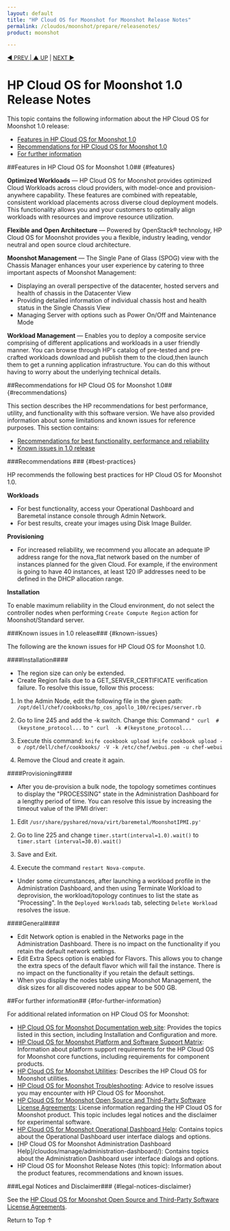 ```yaml
---
layout: default
title: "HP Cloud OS for Moonshot for Moonshot Release Notes"
permalink: /cloudos/moonshot/prepare/releasenotes/
product: moonshot

---
```



<script>

function PageRefresh {
onLoad="window.refresh"
}

PageRefresh();

</script>


<p style="font-size: small;"> <a href="/cloudos/moonshot/">&#9664; PREV | <a href="/cloudos/moonshot/">&#9650; UP</a> | <a href="/cloudos/moonshot/prepare/supportmatrix/">NEXT &#9654;</a> </p>

# HP Cloud OS for Moonshot 1.0 Release Notes

This topic contains the following information about the HP Cloud OS for Moonshot 1.0 release:

* [Features in HP Cloud OS for Moonshot 1.0](#features)
* [Recommendations for HP Cloud OS for Moonshot 1.0](#recommendations)
* [For further information](#for-further-information)

##Features in HP Cloud OS for Moonshot 1.0## {#features}

**Optimized Workloads** &mdash; HP Cloud OS for Moonshot provides optimized Cloud Workloads across cloud providers, with model-once and provision-anywhere capability. These features are combined with repeatable, consistent workload placements across diverse cloud deployment models. This functionality allows you and your customers to optimally align workloads with resources and improve resource utilization.

**Flexible and Open Architecture** &mdash; Powered by OpenStack&#174; technology, HP Cloud OS for Moonshot provides you a flexible, industry leading, vendor neutral and open source cloud architecture.

**Moonshot Management** &mdash; The Single Pane of Glass (SPOG) view with the Chassis Manager enhances your user experience by catering to three important aspects of Moonshot Management:
	
* Displaying an overall perspective of the datacenter, hosted servers and health of chassis in the Datacenter View
* Providing detailed information of individual chassis host and health status in the Single Chassis View
* Managing Server with options such as Power On/Off and Maintenance Mode

**Workload Management** &mdash; Enables you to deploy a composite service comprising of different applications and workloads in a user friendly manner. You can browse through HP's catalog of pre-tested and pre-crafted workloads download and publish them to the cloud,then launch them to get a running application infrastructure. You can do this without having to worry about the underlying technical details.


##Recommendations for HP Cloud OS for Moonshot 1.0## {#recommendations}

This section describes the HP recommendations for best performance, utility, and functionality with this software version. 
We have also provided information about some limitations and known issues for reference purposes. This section contains:

* [Recommendations for best functionality, performance and reliability](#best-practices) 
* [Known issues in 1.0 release](#known-issues) 

###Recommendations ### {#best-practices} 

HP recommends the following best practices for HP Cloud OS for Moonshot 1.0.

**Workloads**
	
 * For best functionality, access your Operational Dashboard and Baremetal instance console through Admin Network.
 * For best results, create your images using Disk Image Builder.

**Provisioning**

* For increased reliability, we recommend you allocate an adequate IP address range for the nova_flat network based on the number of instances planned for the given Cloud. For example, if the environment is going to have 40 instances, at least 120 IP addresses need to be defined in the DHCP allocation range. 

**Installation**

To enable maximum reliability in the Cloud environment, do not select the controller nodes when performing `Create Compute Region` action for Moonshot/Standard server. 



###Known issues in 1.0 release### {#known-issues}

The following are the known issues for HP Cloud OS for Moonshot 1.0.

####Installation####

* The region size can only be extended.
* Create Region fails due to a GET_SERVER_CERTIFICATE verification failure. To resolve this issue, follow this process:

 1. In the Admin Node, edit the following file in the given path:
      `/opt/dell/chef/cookbooks/hp_cos_apollo_100/recipes/server.rb`
	 
 2. Go to line 245 and add the -k switch.  Change this:
     Command `" curl  #(keystone_protocol...` to `" curl  -k #(keystone_protocol...`
    
 4. Execute this command:
 `knife cookbook upload knife cookbook upload -o /opt/dell/chef/cookbooks/ -V -k /etc/chef/webui.pem -u chef-webui`
	
 5. Remove the Cloud and create it again.

####Provisioning####

* After you de-provision a bulk node, the topology sometimes continues to display the "PROCESSING" state in the Administration Dashboard for a lengthy period of time. You can resolve this issue by increasing the timeout value of the IPMI driver: 
   
 1. Edit
 `/usr/share/pyshared/nova/virt/baremetal/MoonshotIPMI.py'`

 2. Go to line 225 and change `timer.start(interval=1.0).wait()` to ` timer.start (interval=30.0).wait()`
	
 3. Save and Exit.
	
 4. Execute the command `restart Nova-compute`.

* Under some circumstances, after launching a workload profile in the Administration Dashboard, and then using Terminate Workload to deprovision, the workload/topology continues to list the state as "Processing".  In the `Deployed Workloads` tab, selecting `Delete Workload` resolves the issue.

####General####

* Edit Network option is enabled in the Networks page in the Administration Dashboard. There is no impact on the functionality if you retain the default network settings. 
* Edit Extra Specs option is enabled for Flavors. This allows you to change the extra specs of the default flavor which will fail the instance. There is no impact on the functionality if you retain the default settings.
* When you display the nodes table using Moonshot Management, the disk sizes for all discovered nodes appear to be 500 GB.

##For further information## {#for-further-information}

For additional related information on HP Cloud OS for Moonshot:

* [HP Cloud OS for Moonshot Documentation web site](/cloudos/moonshot/): Provides the topics listed in this section, including Installation and Configuration and more.
* [HP Cloud OS for Moonshot Platform and Software Support Matrix](/cloudos/prepare/supportmatrix/): Information about platform support requirements for the HP Cloud OS for Moonshot core functions, including requirements for component products.
* [HP Cloud OS for Moonshot Utilities](/cloudos/manage/utilities/): Describes the HP Cloud OS for Moonshot utilities.
* [HP Cloud OS for Moonshot Troubleshooting](/cloudos/manage/troubleshooting/): Advice to resolve issues you may encounter with HP Cloud OS for Moonshot.
* [HP Cloud OS for Moonshot Open Source and Third-Party Software License Agreements](/cloudos/os-3rd-party-license-agreements/): License information regarding the HP Cloud OS for Moonshot product. This topic includes legal notices and the disclaimer for experimental software.
* [HP Cloud OS for Moonshot Operational Dashboard Help](/cloudos/manage/operational-dashboard/): Contains topics about the Operational Dashboard user interface dialogs and options.
* [HP Cloud OS for Moonshot Administration Dashboard Help]/cloudos/manage/administration-dashboard/): Contains topics about the Administration Dashboard user interface dialogs and options.
* HP Cloud OS for Moonshot Release Notes (this topic): Information about the product features, recommendations and known issues.

###Legal Notices and Disclaimer### {#legal-notices-disclaimer}

See the [HP Cloud OS for Moonshot Open Source and Third-Party Software License Agreements](/cloudos/moonshot/os-3rd-party-license-agreements/).

<a href="#top" style="padding:14px 0px 14px 0px; text-decoration: none;"> Return to Top &#8593; </a>

